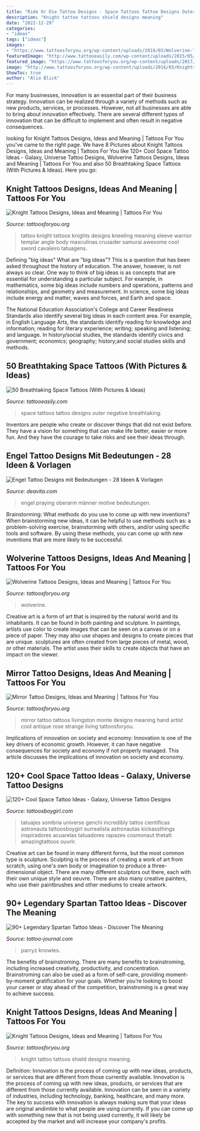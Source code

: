 ```yaml
---
title: "Ride Or Die Tattoo Designs - Space Tattoos Tattoo Designs Outer Negative Breathtaking"
description: "Knight tattoo tattoos shield designs meaning"
date: "2022-12-29"
categories:
- "ideas"
tags: ["ideas"]
images:
- "https://www.tattoosforyou.org/wp-content/uploads/2016/03/Wolverine-Tattoo.jpg"
featuredImage: "http://www.tattooeasily.com/wp-content/uploads/2015/05/space_girl-538x1024.jpg"
featured_image: "https://www.tattoosforyou.org/wp-content/uploads/2017/08/Vintage-Mirror-Tattoo.jpg"
image: "http://www.tattoosforyou.org/wp-content/uploads/2016/03/Knights-Tattoo.jpg"
ShowToc: true
author: "Alia Blick"
---
```



For many businesses, innovation is an essential part of their business strategy. Innovation can be realized through a variety of methods such as new products, services, or processes. However, not all businesses are able to bring about innovation effectively. There are several different types of innovation that can be difficult to implement and often result in negative consequences.

	

		
looking for Knight Tattoos Designs, Ideas and Meaning | Tattoos For You you've came to the right page. We have 8 Pictures about Knight Tattoos Designs, Ideas and Meaning | Tattoos For You like 120+ Cool Space Tattoo Ideas - Galaxy, Universe Tattoo Designs, Wolverine Tattoos Designs, Ideas and Meaning | Tattoos For You and also 50 Breathtaking Space Tattoos (With Pictures &amp; Ideas). Here you go:
		
    
## Knight Tattoos Designs, Ideas And Meaning | Tattoos For You

<img loading=lazy src="http://www.tattoosforyou.org/wp-content/uploads/2016/03/Knights-Tattoo.jpg" onerror="this.onerror=null;this.src='https://tse2.mm.bing.net/th?id=OIP.qUV9rLZvUVtps-beo8QVowHaK8&amp;pid=15.1';" alt="Knight Tattoos Designs, Ideas and Meaning | Tattoos For You">

_Source: tattoosforyou.org_

>tattoo knight tattoos knights designs kneeling meaning sleeve warrior templar angle body masculinas crusader samurai awesome cool sword cavaleiro tatuagens. 

	

Defining "big ideas"
What are "big ideas"? This is a question that has been asked throughout the history of education. The answer, however, is not always so clear.
One way to think of big ideas is as concepts that are essential for understanding a particular subject. For example, in mathematics, some big ideas include numbers and operations, patterns and relationships, and geometry and measurement. In science, some big ideas include energy and matter, waves and forces, and Earth and space.

The National Education Association's College and Career Readiness Standards also identify several big ideas in each content area. For example, in English Language Arts, the standards identify reading for knowledge and information; reading for literary experience; writing; speaking and listening; and language. In history/social studies, the standards identify civics and government; economics; geography; history;and social studies skills and methods.

    
## 50 Breathtaking Space Tattoos (With Pictures &amp; Ideas)

<img loading=lazy src="http://www.tattooeasily.com/wp-content/uploads/2015/05/space_girl-538x1024.jpg" onerror="this.onerror=null;this.src='https://tse3.mm.bing.net/th?id=OIP.h3pt7q5wghb4RHwiMd43fQHaOG&amp;pid=15.1';" alt="50 Breathtaking Space Tattoos (With Pictures &amp; Ideas)">

_Source: tattooeasily.com_

>space tattoos tattoo designs outer negative breathtaking. 

	

Inventors are people who create or discover things that did not exist before. They have a vision for something that can make life better, easier or more fun. And they have the courage to take risks and see their ideas through.

    
## Engel Tattoo Designs Mit Bedeutungen - 28 Ideen &amp; Vorlagen

<img loading=lazy src="http://deavita.com/wp-content/uploads/2015/02/engel-oberarm-tattoo-ideen-männer-fraun-motive.jpeg" onerror="this.onerror=null;this.src='https://tse2.mm.bing.net/th?id=OIP.h6Ya0SdFjTX59uIpM7adqwHaJ4&amp;pid=15.1';" alt="Engel Tattoo Designs mit Bedeutungen - 28 Ideen &amp; Vorlagen">

_Source: deavita.com_

>engel praying oberarm männer motive bedeutungen. 

	

Brainstorming: What methods do you use to come up with new inventions?
When brainstorming new ideas, it can be helpful to use methods such as: a problem-solving exercise, brainstorming with others, and/or using specific tools and software. By using these methods, you can come up with new inventions that are more likely to be successful.

    
## Wolverine Tattoos Designs, Ideas And Meaning | Tattoos For You

<img loading=lazy src="https://www.tattoosforyou.org/wp-content/uploads/2016/03/Wolverine-Tattoo.jpg" onerror="this.onerror=null;this.src='https://tse2.mm.bing.net/th?id=OIP.9-4rQ4jFkymEbKR0W-psjQHaJ4&amp;pid=15.1';" alt="Wolverine Tattoos Designs, Ideas and Meaning | Tattoos For You">

_Source: tattoosforyou.org_

>wolverine. 

	

Creative art is a form of art that is inspired by the natural world and its inhabitants. It can be found in both painting and sculpture. In paintings, artists use color to create images that can be seen on a canvas or on a piece of paper. They may also use shapes and designs to create pieces that are unique. sculptures are often created from large pieces of metal, wood, or other materials. The artist uses their skills to create objects that have an impact on the viewer.

    
## Mirror Tattoo Designs, Ideas And Meaning | Tattoos For You

<img loading=lazy src="https://www.tattoosforyou.org/wp-content/uploads/2017/08/Vintage-Mirror-Tattoo.jpg" onerror="this.onerror=null;this.src='https://tse1.mm.bing.net/th?id=OIP.MV_MgfRiRT3r7jjAvlhouQHaLH&amp;pid=15.1';" alt="Mirror Tattoo Designs, Ideas and Meaning | Tattoos For You">

_Source: tattoosforyou.org_

>mirror tattoo tattoos livingston monte designs meaning hand artist cool antique rose strange living tattoosforyou. 

	

Implications of innovation on society and economy:
Innovation is one of the key drivers of economic growth. However, it can have negative consequences for society and economy if not properly managed. This article discusses the implications of innovation on society and economy.

    
## 120+ Cool Space Tattoo Ideas - Galaxy, Universe Tattoo Designs

<img loading=lazy src="https://cdn.tattoosboygirl.com/wp-content/uploads/2021/07/Space-tattoo-ideas-84.jpg" onerror="this.onerror=null;this.src='https://tse4.mm.bing.net/th?id=OIP.YSxSxYn0lZzxRU9NfmUQWgHaNn&amp;pid=15.1';" alt="120+ Cool Space Tattoo Ideas - Galaxy, Universe Tattoo Designs">

_Source: tattoosboygirl.com_

>tatuajes sombria universe genchi incredibly tattos científicas astronauta tattoosboygirl surrealista astronautas kickassthings inspiradores acuarelas tatuadores rapazes cosmonaut thetatt amazingtattoos ouvrir. 

	

Creative art can be found in many different forms, but the most common type is sculpture. Sculpting is the process of creating a work of art from scratch, using one's own body or imagination to produce a three-dimensional object. There are many different sculptors out there, each with their own unique style and oeuvre. There are also many creative painters, who use their paintbrushes and other mediums to create artwork.

    
## 90+ Legendary Spartan Tattoo Ideas - Discover The Meaning

<img loading=lazy src="https://tattoo-journal.com/wp-content/uploads/2017/01/Spartan-Tattoo-82-1-650x650.jpg" onerror="this.onerror=null;this.src='https://tse2.mm.bing.net/th?id=OIP.JSWvmp7ryRSi6mktyvArqAHaHa&amp;pid=15.1';" alt="90+ Legendary Spartan Tattoo Ideas - Discover The Meaning">

_Source: tattoo-journal.com_

>parryz knowles. 

	

The benefits of brainstroming.
There are many benefits to brainstroming, including increased creativity, productivity, and concentration. Brainstroming can also be used as a form of self-care, providing moment-by-moment gratification for your goals. Whether you’re looking to boost your career or stay ahead of the competition, brainstroming is a great way to achieve success.

    
## Knight Tattoos Designs, Ideas And Meaning | Tattoos For You

<img loading=lazy src="https://www.tattoosforyou.org/wp-content/uploads/2016/03/Knight-Shield-Tattoo.jpg" onerror="this.onerror=null;this.src='https://tse1.mm.bing.net/th?id=OIP.mDxF3X97yJQeYwbkDBbENwHaJE&amp;pid=15.1';" alt="Knight Tattoos Designs, Ideas and Meaning | Tattoos For You">

_Source: tattoosforyou.org_

>knight tattoo tattoos shield designs meaning. 

	

Definition: Innovation is the process of coming up with new ideas, products, or services that are different from those currently available.
Innovation is the process of coming up with new ideas, products, or services that are different from those currently available. Innovation can be seen in a variety of industries, including technology, banking, healthcare, and many more. The key to success with innovation is always making sure that your ideas are original andimble to what people are using currently. If you can come up with something new that is not being used currently, it will likely be accepted by the market and will increase your company's profits.

